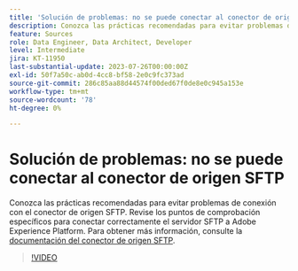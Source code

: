 ```yaml
---
title: 'Solución de problemas: no se puede conectar al conector de origen SFTP'
description: Conozca las prácticas recomendadas para evitar problemas de conexión con el conector de origen SFTP. Revise los puntos de comprobación específicos para conectar correctamente el servidor SFTP a Adobe Experience Platform.
feature: Sources
role: Data Engineer, Data Architect, Developer
level: Intermediate
jira: KT-11950
last-substantial-update: 2023-07-26T00:00:00Z
exl-id: 50f7a50c-ab0d-4cc8-bf58-2e0c9fc373ad
source-git-commit: 286c85aa88d44574f00ded67f0de8e0c945a153e
workflow-type: tm+mt
source-wordcount: '78'
ht-degree: 0%

---
```


# Solución de problemas: no se puede conectar al conector de origen SFTP

Conozca las prácticas recomendadas para evitar problemas de conexión con el conector de origen SFTP. Revise los puntos de comprobación específicos para conectar correctamente el servidor SFTP a Adobe Experience Platform. Para obtener más información, consulte la [documentación del conector de origen SFTP](https://experienceleague.adobe.com/docs/experience-platform/sources/connectors/cloud-storage/sftp.html?lang=es).

>[!VIDEO](https://video.tv.adobe.com/v/3416134?learn=on&enablevpops)
